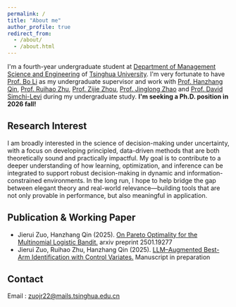 ```yaml
---
permalink: /
title: "About me"
author_profile: true
redirect_from: 
  - /about/
  - /about.html
---
```


I'm a fourth-year undergraduate student at [Department of Management Science and Engineering](https://www.sem.tsinghua.edu.cn/mseen/) of [Tsinghua University](https://www.tsinghua.edu.cn/en/). I'm very fortunate to have [Prof. Bo Li](https://www.sem.tsinghua.edu.cn/en/info/1219/6985.htm) as my undergraduate supervisor and work with [Prof. Hanzhang Qin](https://hanzhangqin.com/), [Prof. Ruihao Zhu](https://rzhu.github.io/), [Prof. Zijie Zhou](https://sites.mit.edu/zijiezhou/), [Prof. Jinglong Zhao](https://www.bu.edu/questrom/profiles/jinglong-zhao/) and [Prof. David Simchi-Levi](https://slevi1.mit.edu/) during my undergraduate study. **I'm seeking a Ph.D. position in 2026 fall!** <br/> 
## Research Interest
I am broadly interested in the science of decision-making under uncertainty, with a focus on developing principled, data-driven methods that are both theoretically sound and practically impactful. My goal is to contribute to a deeper understanding of how learning, optimization, and inference can be integrated to support robust decision-making in dynamic and information-constrained environments. In the long run, I hope to help bridge the gap between elegant theory and real-world relevance—building tools that are not only provable in performance, but also meaningful in application.
<br/>
## Publication & Working Paper
- Jierui Zuo, Hanzhang Qin (2025). [On Pareto Optimality for the Multinomial Logistic Bandit.](https://arxiv.org/abs/2501.19277)  arxiv preprint 2501.19277 <br/>
- Jierui Zuo, Ruihao Zhu, Hanzhang Qin (2025). [LLM–Augmented Best-Arm Identification with Control Variates.]()  Manuscript in preparation <br/>

## Contact
Email : zuojr22@mails.tsinghua.edu.cn<br/><br/>


